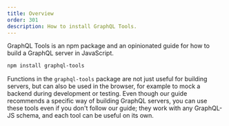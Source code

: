 ```yaml
---
title: Overview
order: 301
description: How to install GraphQL Tools.
---
```


GraphQL Tools is an npm package and an opinionated guide for how to build a GraphQL server in JavaScript.


```txt
npm install graphql-tools
```

Functions in the `graphql-tools` package are not just useful for building servers, but can also be used in the browser, for example to mock a backend during development or testing. Even though our guide recommends a specific way of building GraphQL servers, you can use these tools even if you don't follow our guide; they work with any GraphQL-JS schema, and each tool can be useful on its own.
